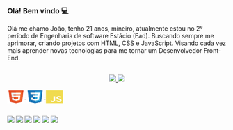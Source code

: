 ### Olá! Bem vindo 💻
Olá me chamo João, tenho 21 anos, mineiro, atualmente estou no 2° período de Engenharia de software Estácio (Ead). Buscando sempre me aprimorar, criando projetos com HTML, CSS e JavaScript. Visando cada vez mais aprender novas tecnologias para me tornar um Desenvolvedor Front-End.

##

<div align="center">
  <a href="https://github.com/Joao-adrianoslv">
  <img height="160em" src="https://github-readme-stats.vercel.app/api?username=Joao-adrianoslv&show_icons=true&theme=dark&include_all_commits=true&count_private=true"/>
  <img height="160em" src="https://github-readme-stats.vercel.app/api/top-langs/?username=Joao-adrianoslv&layout=compact&langs_count=7&theme=dark"/>
</div>

<div style="display: inline_block"><br>
  <img align="center" alt="Joao-HTML" height="30" width="40" src="https://raw.githubusercontent.com/devicons/devicon/master/icons/html5/html5-original.svg">
  <img align="center" alt="Joao-CSS" height="30" width="40" src="https://raw.githubusercontent.com/devicons/devicon/master/icons/css3/css3-original.svg">
  <img align="center" alt="Joao-Js" height="30" width="40" src="https://raw.githubusercontent.com/devicons/devicon/master/icons/javascript/javascript-plain.svg">
</div>

##

<div> 
  <a href="https://github.com/Joao-adrianoslv/Joao-adrianoslv/blob/main/README.md" target="_blank"><img src="https://img.shields.io/badge/YouTube-FF0000?style=for-the-badge&logo=youtube&logoColor=white" target="_blank"></a>
  <a href="https://github.com/Joao-adrianoslv/Joao-adrianoslv/blob/main/README.md" target="_blank"><img src="https://img.shields.io/badge/-Instagram-%23E4405F?style=for-the-badge&logo=instagram&logoColor=white" target="_blank"></a>
 	<a href="https://github.com/Joao-adrianoslv/Joao-adrianoslv/blob/main/README.md" target="_blank"><img src="https://img.shields.io/badge/Twitch-9146FF?style=for-the-badge&logo=twitch&logoColor=white" target="_blank"></a>
 <a href="https://github.com/Joao-adrianoslv/Joao-adrianoslv/blob/main/README.md" target="_blank"><img src="https://img.shields.io/badge/Discord-7289DA?style=for-the-badge&logo=discord&logoColor=white" target="_blank"></a> 
  <a href = "mailto:joaocontatovaga@gmail.com"><img src="https://img.shields.io/badge/-Gmail-%23333?style=for-the-badge&logo=gmail&logoColor=white" target="_blank"></a>
  <a href="https://www.linkedin.com/in/jo%C3%A3o-adriano-037977250/" target="_blank"><img src="https://img.shields.io/badge/-LinkedIn-%230077B5?style=for-the-badge&logo=linkedin&logoColor=white" target="_blank"></a> 
 
 
 
</div>
